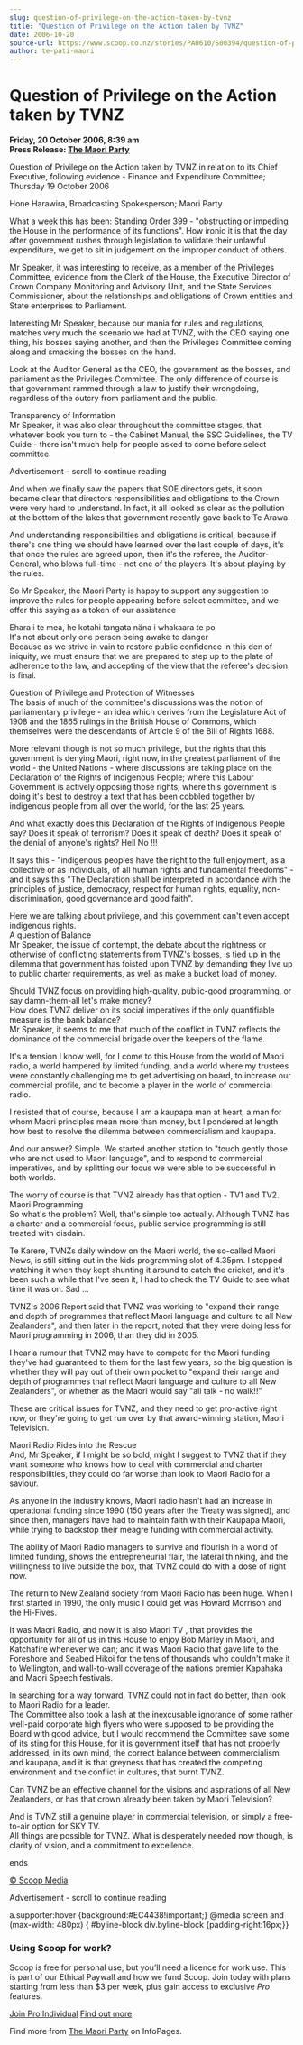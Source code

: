 ```yaml
---
slug: question-of-privilege-on-the-action-taken-by-tvnz
title: "Question of Privilege on the Action taken by TVNZ"
date: 2006-10-20
source-url: https://www.scoop.co.nz/stories/PA0610/S00394/question-of-privilege-on-the-action-taken-by-tvnz.htm
author: te-pati-maori
---
```

Question of Privilege on the Action taken by TVNZ
=================================================

**Friday, 20 October 2006, 8:39 am**  
**Press Release: [The Maori Party](https://info.scoop.co.nz/The_Maori_Party)**

Question of Privilege on the Action taken by TVNZ in relation to its Chief Executive, following evidence - Finance and Expenditure Committee; Thursday 19 October 2006

Hone Harawira, Broadcasting Spokesperson; Maori Party

What a week this has been: Standing Order 399 - "obstructing or impeding the House in the performance of its functions". How ironic it is that the day after government rushes through legislation to validate their unlawful expenditure, we get to sit in judgement on the improper conduct of others.

Mr Speaker, it was interesting to receive, as a member of the Privileges Committee, evidence from the Clerk of the House, the Executive Director of Crown Company Monitoring and Advisory Unit, and the State Services Commissioner, about the relationships and obligations of Crown entities and State enterprises to Parliament.

Interesting Mr Speaker, because our mania for rules and regulations, matches very much the scenario we had at TVNZ, with the CEO saying one thing, his bosses saying another, and then the Privileges Committee coming along and smacking the bosses on the hand.

Look at the Auditor General as the CEO, the government as the bosses, and parliament as the Privileges Committee. The only difference of course is that government rammed through a law to justify their wrongdoing, regardless of the outcry from parliament and the public.

Transparency of Information  
Mr Speaker, it was also clear throughout the committee stages, that whatever book you turn to - the Cabinet Manual, the SSC Guidelines, the TV Guide - there isn't much help for people asked to come before select committee.

Advertisement - scroll to continue reading





And when we finally saw the papers that SOE directors gets, it soon became clear that directors responsibilities and obligations to the Crown were very hard to understand. In fact, it all looked as clear as the pollution at the bottom of the lakes that government recently gave back to Te Arawa.

And understanding responsibilities and obligations is critical, because if there's one thing we should have learned over the last couple of days, it's that once the rules are agreed upon, then it's the referee, the Auditor-General, who blows full-time - not one of the players. It's about playing by the rules.

So Mr Speaker, the Maori Party is happy to support any suggestion to improve the rules for people appearing before select committee, and we offer this saying as a token of our assistance

Ehara i te mea, he kotahi tangata näna i whakaara te po  
It's not about only one person being awake to danger  
Because as we strive in vain to restore public confidence in this den of iniquity, we must ensure that we are prepared to step up to the plate of adherence to the law, and accepting of the view that the referee's decision is final.

Question of Privilege and Protection of Witnesses  
The basis of much of the committee's discussions was the notion of parliamentary privilege - an idea which derives from the Legislature Act of 1908 and the 1865 rulings in the British House of Commons, which themselves were the descendants of Article 9 of the Bill of Rights 1688.

More relevant though is not so much privilege, but the rights that this government is denying Maori, right now, in the greatest parliament of the world - the United Nations - where discussions are taking place on the Declaration of the Rights of Indigenous People; where this Labour Government is actively opposing those rights; where this government is doing it's best to destroy a text that has been cobbled together by indigenous people from all over the world, for the last 25 years.

And what exactly does this Declaration of the Rights of Indigenous People say? Does it speak of terrorism? Does it speak of death? Does it speak of the denial of anyone's rights? Hell No !!!

It says this - "indigenous peoples have the right to the full enjoyment, as a collective or as individuals, of all human rights and fundamental freedoms" - and it says this "The Declaration shall be interpreted in accordance with the principles of justice, democracy, respect for human rights, equality, non-discrimination, good governance and good faith".

Here we are talking about privilege, and this government can't even accept indigenous rights.  
A question of Balance  
Mr Speaker, the issue of contempt, the debate about the rightness or otherwise of conflicting statements from TVNZ's bosses, is tied up in the dilemma that government has foisted upon TVNZ by demanding they live up to public charter requirements, as well as make a bucket load of money.

Should TVNZ focus on providing high-quality, public-good programming, or say damn-them-all let's make money?  
How does TVNZ deliver on its social imperatives if the only quantifiable measure is the bank balance?  
Mr Speaker, it seems to me that much of the conflict in TVNZ reflects the dominance of the commercial brigade over the keepers of the flame.

It's a tension I know well, for I come to this House from the world of Maori radio, a world hampered by limited funding, and a world where my trustees were constantly challenging me to get advertising on board, to increase our commercial profile, and to become a player in the world of commercial radio.

I resisted that of course, because I am a kaupapa man at heart, a man for whom Maori principles mean more than money, but I pondered at length how best to resolve the dilemma between commercialism and kaupapa.

And our answer? Simple. We started another station to "touch gently those who are not used to Maori language", and to respond to commercial imperatives, and by splitting our focus we were able to be successful in both worlds.

The worry of course is that TVNZ already has that option - TV1 and TV2.  
Maori Programming  
So what's the problem? Well, that's simple too actually. Although TVNZ has a charter and a commercial focus, public service programming is still treated with disdain.

Te Karere, TVNZs daily window on the Maori world, the so-called Maori News, is still sitting out in the kids programming slot of 4.35pm. I stopped watching it when they kept shunting it around to catch the cricket, and it's been such a while that I've seen it, I had to check the TV Guide to see what time it was on. Sad ...

TVNZ's 2006 Report said that TVNZ was working to "expand their range and depth of programmes that reflect Maori language and culture to all New Zealanders", and then later in the report, noted that they were doing less for Maori programming in 2006, than they did in 2005.

I hear a rumour that TVNZ may have to compete for the Maori funding they've had guaranteed to them for the last few years, so the big question is whether they will pay out of their own pocket to "expand their range and depth of programmes that reflect Maori language and culture to all New Zealanders", or whether as the Maori would say "all talk - no walk!!"

These are critical issues for TVNZ, and they need to get pro-active right now, or they're going to get run over by that award-winning station, Maori Television.

Maori Radio Rides into the Rescue  
And, Mr Speaker, if I might be so bold, might I suggest to TVNZ that if they want someone who knows how to deal with commercial and charter responsibilities, they could do far worse than look to Maori Radio for a saviour.

As anyone in the industry knows, Maori radio hasn't had an increase in operational funding since 1990 (150 years after the Treaty was signed), and since then, managers have had to maintain faith with their Kaupapa Maori, while trying to backstop their meagre funding with commercial activity.

The ability of Maori Radio managers to survive and flourish in a world of limited funding, shows the entrepreneurial flair, the lateral thinking, and the willingness to live outside the box, that TVNZ could do with a dose of right now.

The return to New Zealand society from Maori Radio has been huge. When I first started in 1990, the only music I could get was Howard Morrison and the Hi-Fives.

It was Maori Radio, and now it is also Maori TV , that provides the opportunity for all of us in this House to enjoy Bob Marley in Maori, and Katchafire whenever we can; and it was Maori Radio that gave life to the Foreshore and Seabed Hikoi for the tens of thousands who couldn't make it to Wellington, and wall-to-wall coverage of the nations premier Kapahaka and Maori Speech festivals.

In searching for a way forward, TVNZ could not in fact do better, than look to Maori Radio for a leader.  
The Committee also took a lash at the inexcusable ignorance of some rather well-paid corporate high flyers who were supposed to be providing the Board with good advice, but I would recommend the Committee save some of its sting for this House, for it is government itself that has not properly addressed, in its own mind, the correct balance between commercialism and kaupapa, and it is that greyness that has created the competing environment and the conflict in cultures, that burnt TVNZ.

Can TVNZ be an effective channel for the visions and aspirations of all New Zealanders, or has that crown already been taken by Maori Television?

And is TVNZ still a genuine player in commercial television, or simply a free-to-air option for SKY TV.  
All things are possible for TVNZ. What is desperately needed now though, is clarity of vision, and a commitment to excellence.

ends

[© Scoop Media](http://www.scoop.co.nz/about/terms.html)  

Advertisement - scroll to continue reading



a.supporter:hover {background:#EC4438!important;} @media screen and (max-width: 480px) { #byline-block div.byline-block {padding-right:16px;}}

### Using Scoop for work?

Scoop is free for personal use, but you’ll need a licence for work use. This is part of our Ethical Paywall and how we fund Scoop. Join today with plans starting from less than $3 per week, plus gain access to exclusive _Pro_ features.  
  
[Join Pro Individual](https://pro.scoop.co.nz/Individual/?from=ProIn24) [Find out more](https://pro.scoop.co.nz/using-scoop-for-work/?from=ProIn24)

Find more from [The Maori Party](https://info.scoop.co.nz/The_Maori_Party) on InfoPages.